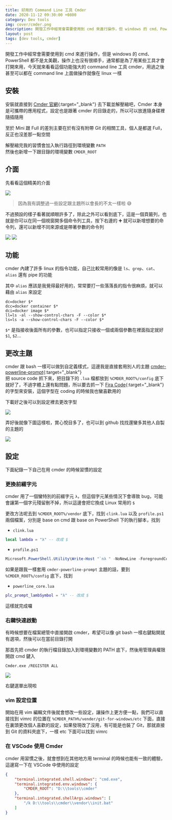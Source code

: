 ```yaml
---
title: 好用的 Command Line 工具 Cmder
date: 2020-11-12 09:30:00 +0800
category: Dev tools
img: cover/cmder.png
description: 開發工作中經常會需要使用到 cmd 來進行操作，但 windows 的 cmd、PowerShell 都不是太美觀，操作上也沒有很順手，通常都是為了用某些工具才會打開來用，今天就來用看看這個功能強大的 command line 工具 cmder
layout: post
tags: [dev tools, cmder]
---
```


開發工作中經常會需要使用到 cmd 來進行操作，但是 windows 的 cmd、PowerShell 都不是太美觀，操作上也沒有很順手，通常都是為了用某些工具才會打開來用，今天就來看看這個功能強大的 command line 工具 cmder，用過之後甚至可以都在 command line 上面做操作就像在 linux 一樣  

## 安裝
安裝就直接到 [Cmder 官網](https://cmder.net/){:target="_blank"} 去下載並解壓縮吧，Cmder 本身是可攜帶的應用程式，設定也是跟著 cmder 的目錄走的，所以可以放進隨身碟裡隨插隨用  

至於 Mini 跟 Full 的差別主要在於有沒有附帶 Git 的相關工具，個人是都選 Full，反正也沒差那一點空間  

解壓縮完我的習慣會加入執行路徑到環境變數 `PATH`    
然後也新增一下跟目錄的環境變數 `CMDER_ROOT`  
## 介面
先看看這個精美的介面  

![]({{site.baseurl}}/assets/img/cmder2.png)

> 因為我有調整過一些設定跟主題所以會長的不太一樣啦 😅  

不過預設的樣子看著就順眼許多了，除此之外可以看到底下，這是一個頁籤列，也就是你可以在同一個視窗開多個命令列工具，按下右邊的 ➕ 就可以新增想要的命令列，還可以新增不同來源或是帶著參數的命令列  

![]({{site.baseurl}}/assets/img/cmder3.png)
![]({{site.baseurl}}/assets/img/cmder4.png)
## 功能
cmder 內建了許多 linux 的指令功能，自己比較常用的像是 `ls`、`grep`、`cat`、`alias` 還有 pipe 的功能  

其中 `alias` 應該是我覺得最好用的，常常要打一些落落長的指令很麻煩，就可以藉由 `alias` 來設定   

```shell
dc=docker $*
dcc=docker container $*
dci=docker image $*
ll=ls -al --show-control-chars -F --color $*
ls=ls -a --show-control-chars -F --color $*
```

`$*` 是指接收後面所有的參數，也可以指定只接收一個或兩個參數在裡面指定就好 `$1`, `$2`...  

## 更改主題

cmder 跟 bash 一樣可以做到自定義樣式，這邊我是直接套用別人的主題 [cmder-powerline-prompt](https://github.com/AmrEldib/cmder-powerline-prompt){:target="_blank"}  
把 source code 抓下來，把目錄下的 `.lua` 檔都放到 `%CMDER_ROOT%/config` 底下就好了，不過字體上還有點問題，所以要去抓一下 [Fira Code](https://github.com/tonsky/FiraCode/releases){:target="_blank"} 的字型來安裝，這個字型在 coding 的時候我也蠻喜歡用的  

下載好之後可以到設定裡去更改字型   

![]({{site.baseurl}}/assets/img/cmder6.png)

弄好後就像下圖這樣啦，賞心悅目多了，也可以到 github 找找還蠻多其他人自製的主題的  

![]({{site.baseurl}}/assets/img/cmder5.png)

## 設定
下面紀錄一下自己在用 cmder 的時候習慣的設定  

### 更換前綴字元
cmder 用了一個蠻特別的前綴字元 `λ`，但這個字元某些情況下會導致 bug，可能會讓第一個字元殘留刪不掉，所以這邊會把它換成 Linux 常用的 `$`  

更改方法呢去到 `%CMDER_ROOT%/vendor` 底下，找到 `clink.lua` 以及 `profile.ps1` 兩個檔案，分別是 base on cmd 跟 base on PowerShell 下的執行腳本，找到  

+ `clink.lua`  

```lua
local lambda = "λ" -- 改成 $
```

+ `profile.ps1`  

```powershell
Microsoft.PowerShell.Utility\Write-Host "`nλ " -NoNewLine -ForegroundColor "DarkGray" # 一樣改成 $
```

如果是跟我一樣套用 `cmder-powerline-prompt` 主題的話，要到 `%CMDER_ROOT%/config` 底下，找到  

+ `powerline_core.lua`  

```lua
plc_prompt_lambSymbol = "λ" -- 改成 $
```

這樣就完成囉  

### 右鍵快速啟動
有時候想要在檔案總管中直接開啟 cmder，希望可以像 git bash 一樣右鍵點開就有選項，然後可以在當前目錄打開  

那首先把 cmder 的執行檔目錄加入到環境變數的 PATH 底下，然後用管理員權限開啟 cmd 鍵入  

```shell
Cmder.exe /REGISTER ALL
```

![]({{site.baseurl}}/assets/img/cmder7.png)

右鍵選單出現啦  

### vim 設定位置
開始在用 vim 編輯文件後就會想改一些設定，讓操作上更方便一點，我們可以直接找到 vimrc 的位置在 `%CMDER_PATH%/vender/git-for-windows/etc` 下面，直接在裏頭更改個人喜歡的設定，如果發現改了沒用，有可能是也裝了 Git，那就直接到 Git 的資料夾底下，一樣 etc 下面可以找到 vimrc  

### 在 VSCode 使用 Cmder
cmder 用習慣之後，就會想到在其他地方用 terminal 的時候也能有一致的體驗，這邊寫一下在 VSCode 中使用的設定  

```json
{
    "terminal.integrated.shell.windows": "cmd.exe",
    "terminal.integrated.env.windows": {
        "CMDER_ROOT": "D:\\tools\\cmder"
    },
    "terminal.integrated.shellArgs.windows": [
        "/k D:\\tools\\cmder\\vendor\\init.bat"
    ]
}
```
